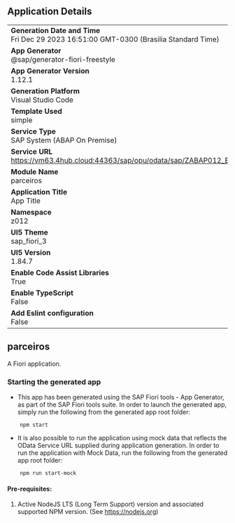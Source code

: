## Application Details
|               |
| ------------- |
|**Generation Date and Time**<br>Fri Dec 29 2023 16:51:00 GMT-0300 (Brasilia Standard Time)|
|**App Generator**<br>@sap/generator-fiori-freestyle|
|**App Generator Version**<br>1.12.1|
|**Generation Platform**<br>Visual Studio Code|
|**Template Used**<br>simple|
|**Service Type**<br>SAP System (ABAP On Premise)|
|**Service URL**<br>https://vm63.4hub.cloud:44363/sap/opu/odata/sap/ZABAP012_BP_SRV
|**Module Name**<br>parceiros|
|**Application Title**<br>App Title|
|**Namespace**<br>z012|
|**UI5 Theme**<br>sap_fiori_3|
|**UI5 Version**<br>1.84.7|
|**Enable Code Assist Libraries**<br>True|
|**Enable TypeScript**<br>False|
|**Add Eslint configuration**<br>False|

## parceiros

A Fiori application.

### Starting the generated app

-   This app has been generated using the SAP Fiori tools - App Generator, as part of the SAP Fiori tools suite.  In order to launch the generated app, simply run the following from the generated app root folder:

```
    npm start
```

- It is also possible to run the application using mock data that reflects the OData Service URL supplied during application generation.  In order to run the application with Mock Data, run the following from the generated app root folder:

```
    npm run start-mock
```

#### Pre-requisites:

1. Active NodeJS LTS (Long Term Support) version and associated supported NPM version.  (See https://nodejs.org)


